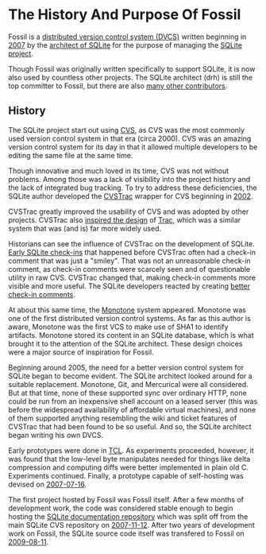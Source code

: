 # The History And Purpose Of Fossil

Fossil is a [distributed version control system (DVCS)][100] written
beginning in [2007][105] by the [architect of SQLite][110] for the
purpose of managing the [SQLite project][115].

[100]: https://en.wikipedia.org/wiki/Distributed_version_control
[105]: /timeline?a=1970-01-01&n=10
[110]: https://sqlite.org/crew.html
[115]: https://sqlite.org/

Though Fossil was originally written specifically to support SQLite,
it is now also used by countless other projects.  The SQLite architect (drh)
is still the top committer to Fossil, but there are also
[many other contributors][120].

[120]: /reports?type=ci&view=byuser

## History

The SQLite project start out using [CVS][300], as CVS was the most
commonly used version control system in that era (circa 2000).  CVS
was an amazing version control system for its day in that it allowed
multiple developers to be editing the same file at the same time.

[300]: https://en.wikipedia.org/wiki/Concurrent_Versions_System

Though innovative and much loved in its time, CVS was not without problems.
Among those was a lack of visibility into the project history and the
lack of integrated bug tracking.  To try to address these deficiencies,
the SQLite author developed the [CVSTrac][305] wrapper for CVS beginning
in [2002][310].

[305]: http://cvstrac.org/
[310]: http://cvstrac.org/fossil/timeline?a=19700101&n=10

CVSTrac greatly improved the usability of CVS and was adopted by
other projects.  CVSTrac also [inspired the design][315] of [Trac][320],
which was a similar system that was (and is) far more widely used.

[315]: https://trac.edgewall.org/wiki/TracHistory
[320]: https://trac.edgewall.org/

Historians can see the influence of CVSTrac on the development of
SQLite.  [Early SQLite check-ins][325] that happened before CVSTrac
often had a check-in comment that was just a "smiley".
That was not an unreasonable check-in comment, as check-in comments
were scarcely seen and of questionable utility in raw CVS.  CVSTrac
changed that, making check-in comments more visible and more useful.
The SQLite developers reacted by creating [better check-in comments][330].

[325]: https://sqlite.org/src/timeline?a=19700101&n=10
[330]: https://sqlite.org/src/timeline?c=20030101&n=10&nd

At about this same time, the [Monotone][335] system appeared.
Monotone was one of the first distributed version control systems. As far as
this author is aware, Monotone was the first VCS to make use of
SHA1 to identify artifacts.  Monotone stored its content in an SQLite
database, which is what brought it to the attention of the SQLite architect.
These design choices were a major source of inspiration for Fossil.

[335]: https://www.monotone.ca/

Beginning around 2005, the need for a better version control system
for SQLite began to become evident.  The SQLite architect looked
around for a suitable replacement.  Monotone, Git, and Mercurical were
all considered.  But at that time, none of these supported sync
over ordinary HTTP, none could be run from an inexpensive shell
account on a leased server (this was before the widespread availability
of affordable virtual machines), and none of them supported anything 
resembling the wiki and ticket features of CVSTrac that had been 
found to be so useful.  And so, the SQLite architect began writing
his own DVCS.

Early prototypes were done in [TCL][340].  As experiments proceeded,
however, it was found that the low-level byte manipulates needed for
things like delta compression and computing diffs
were better implemented in plain old C.
Experiments continued.  Finally, a prototype capable of self-hosting
was devised on [2007-07-16][345].

[340]: https://www.tcl.tk/
[345]: https://fossil-scm.org/fossil/timeline?c=200707211410&n=10

The first project hosted by Fossil was Fossil itself.  After a
few months of development work, the code was considered stable enough
to begin hosting the [SQLite documentation repository][350] which was
split off from the main SQLite CVS repository on [2007-11-12][355].
After two years of development work on Fossil, the
SQLite source code itself was transfered to Fossil on
[2009-08-11][360].

[350]: https://www.sqlite.org/docsrc/doc/trunk/README.md
[355]: https://www.sqlite.org/docsrc/timeline?c=200711120345&n=10
[360]: https://sqlite.org/src/timeline?c=b0848925babde524&n=12&y=ci
